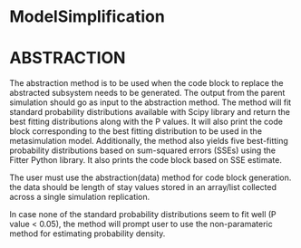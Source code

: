 # ModelSimplification

# ABSTRACTION
The abstraction method is to be used when the code block to replace the abstracted subsystem needs to be generated. The output from the parent 
simulation should go as input to the abstraction method. The method will fit standard probability distributions available with Scipy library and 
return the best fitting distributions along with the P values. It will also print the code block corresponding to the best fitting distribution 
to be used in the metasimulation model. 
Additionally, the method also yields five best-fitting probability distributions based on sum-squared errors (SSEs) using the Fitter Python library. It also 
prints the code block based on SSE estimate.

The user must use the abstraction(data) method for code block generation. the data should be length of stay values stored in an array/list collected across a single simulation replication.

In case none of the standard probability distributions seem to fit well (P value < 0.05), the method will prompt user to use the non-paramateric method for estimating probability density. 
